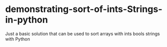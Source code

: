# demonstrating-sort-of-ints-Strings-in-python
Just a basic solution that can be used to sort arrays with ints bools strings with Python
